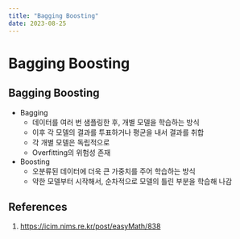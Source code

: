 ```yaml
---
title: "Bagging Boosting"
date: 2023-08-25
---
```


# Bagging Boosting

## Bagging Boosting

- Bagging
  - 데이터를 여러 번 샘플링한 후, 개별 모델을 학습하는 방식
  - 이후 각 모델의 결과를 투표하거나 평균을 내서 결과를 취합
  - 각 개별 모델은 독립적으로
  - Overfitting의 위험성 존재
- Boosting
  - 오분류된 데이터에 더욱 큰 가중치를 주어 학습하는 방식
  - 약한 모델부터 시작해서, 순차적으로 모델의 틀린 부분을 학습해 나감

## References

1. https://icim.nims.re.kr/post/easyMath/838
